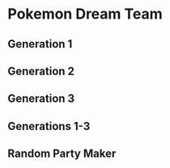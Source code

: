 # Pokemon Dream Team

## Generation 1
## Generation 2
## Generation 3
## Generations 1-3

## Random Party Maker